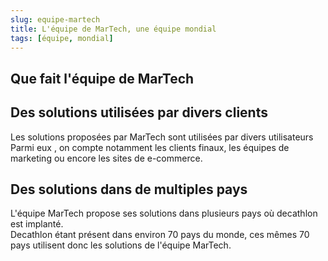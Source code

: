```yaml
---
slug: equipe-martech
title: L'équipe de MarTech, une équipe mondial
tags: [équipe, mondial]
---
```


## Que fait l'équipe de MarTech



## Des solutions utilisées par divers clients

Les solutions proposées par MarTech sont utilisées par divers utilisateurs  
Parmi eux , on compte notamment les clients finaux, les équipes de marketing ou encore les sites de e-commerce.

## Des solutions dans de multiples pays

L'équipe MarTech propose ses solutions dans plusieurs pays où decathlon est implanté.  
Decathlon étant présent dans environ 70 pays du monde, ces mêmes 70 pays utilisent donc les solutions de l'équipe MarTech.